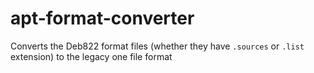 # apt-format-converter
Converts the Deb822 format files (whether they have `.sources` or `.list` extension) to the legacy one file format
